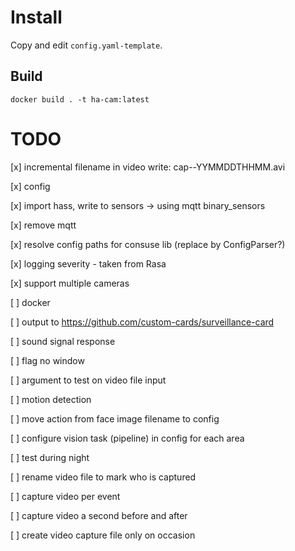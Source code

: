 # Install

Copy and edit ```config.yaml-template```.



## Build
```
docker build . -t ha-cam:latest
```

# TODO
[x] incremental filename in video write: cap-<cam>-YYMMDDTHHMM.avi

[x] config

[x] import hass, write to sensors -> using mqtt binary_sensors

[x] remove mqtt

[x] resolve config paths for consuse lib (replace by ConfigParser?)

[x] logging severity - taken from Rasa

[x] support multiple cameras

[ ] docker

[ ] output to https://github.com/custom-cards/surveillance-card

[ ] sound signal response

[ ] flag no window

[ ] argument to test on video file input

[ ] motion detection

[ ] move action from face image filename to config

[ ] configure vision task (pipeline) in config for each area

[ ] test during night

[ ] rename video file to mark who is captured

[ ] capture video per event

[ ] capture video a second before and after

[ ] create video capture file only on occasion
